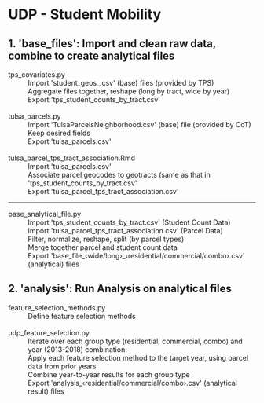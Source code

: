 # UDP - Student Mobility
## 1. 'base_files': Import and clean raw data, combine to create analytical files
<dl>
  <dt>tps_covariates.py </dt>
  <dd>Import 'student_geos_<year>.csv' (base) files (provided by TPS)</dd>
  <dd>Aggregate files together, reshape (long by tract, wide by year)</dd>
  <dd>Export 'tps_student_counts_by_tract.csv'</dd>
  <br />
  <dt>tulsa_parcels.py </dt>
  <dd>Import 'TulsaParcelsNeighborhood.csv' (base) file (provided by CoT)</dd>
  <dd>Keep desired fields</dd>
  <dd>Export 'tulsa_parcels.csv'</dd>
  <br />
  <dt>tulsa_parcel_tps_tract_association.Rmd </dt>
  <dd>Import 'tulsa_parcels.csv'</dd>
  <dd>Associate parcel geocodes to geotracts (same as that in 'tps_student_counts_by_tract.csv'</dd>
  <dd>Export 'tulsa_parcel_tps_tract_association.csv'</dd>
  <hr />
  <dt>base_analytical_file.py</dt>
  <dd>Import 'tps_student_counts_by_tract.csv' (Student Count Data)</dd>
  <dd>Import 'tulsa_parcel_tps_tract_association.csv' (Parcel Data)</dd>
  <dd>Filter, normalize, reshape, split (by parcel types)</dd>
  <dd>Merge together parcel and student count data</dd>
  <dd>Export 'base_file_&lsaquo;wide/long&rsaquo;_&lsaquo;residential/commercial/combo&rsaquo;.csv' (analytical) files</dd>
</dl>

## 2. 'analysis': Run Analysis on analytical files
<dl>
  <dt>feature_selection_methods.py</dt>
  <dd>Define feature selection methods</dd> 
  <br />
  <dt>udp_feature_selection.py</dt>
  <dd>Iterate over each group type (residential, commercial, combo) and year (2013-2018) combination:</dd>
  <dd>Apply each feature selection method to the target year, using parcel data from prior years</dd>
  <dd>Combine year-to-year results for each group type</dd>
  <dd>Export 'analysis_&lsaquo;residential/commercial/combo&rsaquo;.csv' (analytical result) files</dd>
</dl>
  
